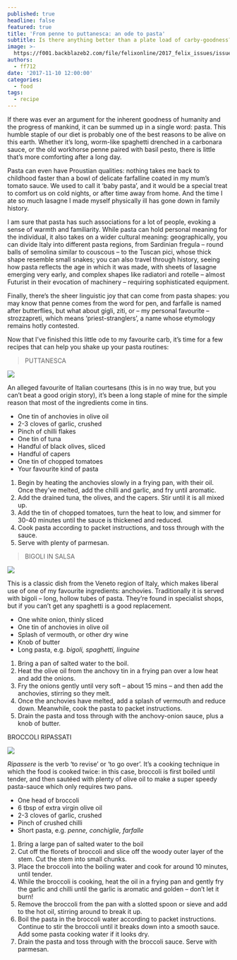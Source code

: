 ```yaml
---
published: true
headline: false
featured: true
title: 'From penne to puttanesca: an ode to pasta'
subtitle: Is there anything better than a plate load of carby-goodness?
image: >-
  https://f001.backblazeb2.com/file/felixonline/2017_felix_issues/issue_1675/1675_food_pasta.jpg
authors:
  - ff712
date: '2017-11-10 12:00:00'
categories:
  - food
tags:
  - recipe
---
```

If there was ever an argument for the inherent goodness of humanity and the progress of mankind, it can be summed up in a single word: pasta. This humble staple of our diet is probably one of the best reasons to be alive on this earth. Whether it’s long, worm-like spaghetti drenched in a carbonara sauce, or the old workhorse penne paired with basil pesto, there is little that’s more comforting after a long day. 

Pasta can even have Proustian qualities: nothing takes me back to childhood faster than a bowl of delicate farfalline coated in my mum’s tomato sauce. We used to call it ‘baby pasta’, and it would be a special treat to comfort us on cold nights, or after time away from home. And the time I ate so much lasagne I made myself physically ill has gone down in family history.

I am sure that pasta has such associations for a lot of people, evoking a sense of warmth and familiarity. While pasta can hold personal meaning for the individual, it also takes on a wider cultural meaning: geographically, you can divide Italy into different pasta regions, from Sardinian fregula – round balls of semolina similar to couscous – to the Tuscan pici, whose thick shape resemble small snakes; you can also travel through history, seeing how pasta reflects the age in which it was made, with sheets of lasagne emerging very early, and complex shapes like radiatori and rotelle – almost Futurist in their evocation of machinery – requiring sophisticated equipment.

Finally, there’s the sheer linguistic joy that can come from pasta shapes: you may know that penne comes from the word for pen, and farfalle is named after butterflies, but what about gigli, ziti, or – my personal favourite – strozzapreti, which means ‘priest-stranglers’, a name whose etymology remains hotly contested. 

Now that I’ve finished this little ode to my favourite carb, it’s time for a few recipes that can help you shake up your pasta routines:

> PUTTANESCA

![](https://f001.backblazeb2.com/file/felixonline/2017_felix_issues/issue_1675/1675_food_puttanesca.jpg)

An alleged favourite of Italian courtesans (this is in no way true, but you can’t beat a good origin story), it’s been a long staple of mine for the simple reason that most of the ingredients come in tins.

- One tin of anchovies in olive oil
- 2-3 cloves of garlic, crushed
- Pinch of chilli flakes 
- One tin of tuna
- Handful of black olives, sliced
- Handful of capers
- One tin of chopped tomatoes
- Your favourite kind of pasta

1. Begin by heating the anchovies slowly in a frying pan, with their oil. Once they’ve melted, add the chilli and garlic, and fry until aromatic.
1. Add the drained tuna, the olives, and the capers. Stir until it is all mixed up.
1. Add the tin of chopped tomatoes, turn the heat to low, and simmer for 30-40 minutes until the sauce is thickened and reduced.
1. Cook pasta according to packet instructions, and toss through with the sauce.
1. Serve with plenty of parmesan.

> BIGOLI IN SALSA

![](https://f001.backblazeb2.com/file/felixonline/2017_felix_issues/issue_1675/1675_food_bigoli.jpg)

This is a classic dish from the Veneto region of Italy, which makes liberal use of one of my favourite ingredients: anchovies. Traditionally it is served with bigoli – long, hollow tubes of pasta. They’re found in specialist shops, but if you can’t get any spaghetti is a good replacement.

- One white onion, thinly sliced
- One tin of anchovies in olive oil
- Splash of vermouth, or other dry wine
- Knob of butter
- Long pasta, e.g. _bigoli, spaghetti, linguine_


1. Bring a pan of salted water to the boil.
1. Heat the olive oil from the anchovy tin in a frying pan over a low heat and add the onions.
1. Fry the onions gently until very soft – about 15 mins – and then add the anchovies, stirring so they melt.
1. Once the anchovies have melted, add a splash of vermouth and reduce down. Meanwhile, cook the pasta to packet instructions.
1. Drain the pasta and toss through with the anchovy-onion sauce, plus a knob of butter.

BROCCOLI RIPASSATI

![](https://f001.backblazeb2.com/file/felixonline/2017_felix_issues/issue_1675/1675_food_broccoli.jpg)

_Ripassere_ is the verb ‘to revise’ or ‘to go over’. It’s a cooking technique in which the food is cooked twice: in this case, broccoli is first boiled until tender, and then sautéed with plenty of olive oil to make a super speedy pasta-sauce which only requires two pans.

- One head of broccoli
- 6 tbsp of extra virgin olive oil
- 2-3 cloves of garlic, crushed
- Pinch of crushed chilli
- Short pasta, e.g. _penne, conchiglie, farfalle_


1. Bring a large pan of salted water to the boil
1. Cut off the florets of broccoli and slice off the woody outer layer of the stem. Cut the stem into small chunks.
1. Place the broccoli into the boiling water and cook for around 10 minutes, until tender.
1. While the broccoli is cooking, heat the oil in a frying pan and gently fry the garlic and chilli until the garlic is aromatic and golden – don’t let it burn!
1. Remove the broccoli from the pan with a slotted spoon or sieve and add to the hot oil, stirring around to break it up.
1. Boil the pasta in the broccoli water according to packet instructions. Continue to stir the broccoli until it breaks down into a smooth sauce. Add some pasta cooking water if it looks dry.
1. Drain the pasta and toss through with the broccoli sauce. Serve with parmesan.


